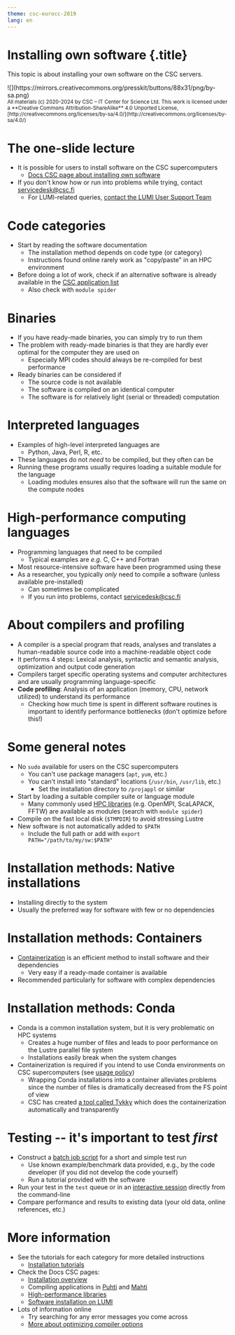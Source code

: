 ```yaml
---
theme: csc-eurocc-2019
lang: en
---
```


# Installing own software {.title}

This topic is about installing your own software on the CSC servers.

<div class="column">
![](https://mirrors.creativecommons.org/presskit/buttons/88x31/png/by-sa.png)
</div>
<div class="column">
<small>
All materials (c) 2020-2024 by CSC – IT Center for Science Ltd.
This work is licensed under a **Creative Commons Attribution-ShareAlike** 4.0
Unported License, [http://creativecommons.org/licenses/by-sa/4.0/](http://creativecommons.org/licenses/by-sa/4.0/)
</small>
</div>

# The one-slide lecture

- It is possible for users to install software on the CSC supercomputers
  - [Docs CSC page about installing own software](https://docs.csc.fi/computing/installing/)
- If you don't know how or run into problems while trying, contact <servicedesk@csc.fi>
  - For LUMI-related queries, [contact the LUMI User Support Team](https://lumi-supercomputer.eu/user-support/need-help/)

# Code categories

- Start by reading the software documentation
  - The installation method depends on code type (or category)
  - Instructions found online rarely work as "copy/paste" in an HPC environment
- Before doing a lot of work, check if an alternative software is already available in the [CSC application list](https://docs.csc.fi/apps/)
  - Also check with `module spider`

# Binaries

- If you have ready-made binaries, you can simply try to run them
- The problem with ready-made binaries is that they are hardly ever optimal for the computer they are used on
  - Especially MPI codes should always be re-compiled for best performance
- Ready binaries can be considered if
  - The source code is not available
  - The software is compiled on an identical computer
  - The software is for relatively light (serial or threaded) computation

# Interpreted languages

- Examples of high-level interpreted languages are
  -  Python, Java, Perl, R, etc.
- These languages do not _need_ to be compiled, but they often can be
- Running these programs usually requires loading a suitable module for the language
  - Loading modules ensures also that the software will run the same on the compute nodes

# High-performance computing languages

- Programming languages that need to be compiled
   - Typical examples are _e.g._ C, C++ and Fortran
- Most resource-intensive software have been programmed using these
- As a researcher, you typically _only_ need to compile a software (unless available pre-installed)
  - Can sometimes be complicated
  - If you run into problems, contact <servicedesk@csc.fi>

# About compilers and profiling

- A compiler is a special program that reads, analyses and translates a human-readable source code into a machine-readable object code
- It performs 4 steps: Lexical analysis, syntactic and semantic analysis, optimization and output code generation
- Compilers target specific operating systems and computer architectures and
  are usually programming language-specific
- **Code profiling**: Analysis of an application (memory, CPU, network utilized) to understand its performance
  - Checking how much time is spent in different software routines is important to identify performance bottlenecks (don't optimize before this!)

# Some general notes

- No `sudo` available for users on the CSC supercomputers
  - You can't use package managers (`apt`, `yum`, etc.)
  - You can't install into "standard" locations (`/usr/bin`, `/usr/lib`, etc.)
    - Set the installation directory to `/projappl` or similar
- Start by loading a suitable compiler suite or language module
  - Many commonly used [HPC libraries](https://docs.csc.fi/computing/hpc-libraries/) (e.g. OpenMPI, ScaLAPACK, FFTW) are available as modules (search with `module spider`)
- Compile on the fast local disk (`$TMPDIR`) to avoid stressing Lustre
- New software is not automatically added to `$PATH`
  - Include the full path or add with `export PATH="/path/to/my/sw:$PATH"`

# Installation methods: Native installations

- Installing directly to the system
- Usually the preferred way for software with few or no dependencies

# Installation methods: Containers

- [Containerization](09_singularity.html) is an efficient method to install software and their dependencies
  - Very easy if a ready-made container is available
- Recommended particularly for software with complex dependencies

# Installation methods: Conda

- Conda is a common installation system, but it is very problematic on HPC systems
  - Creates a huge number of files and leads to poor performance on the Lustre parallel file system
  - Installations easily break when the system changes
- Containerization is required if you intend to use Conda environments on CSC supercomputers (see [usage policy](https://docs.csc.fi/computing/usage-policy/#conda-installations))
  - Wrapping Conda installations into a container alleviates problems since the number of files is dramatically decreased from the FS point of view
  - CSC has created [a tool called Tykky](https://docs.csc.fi/computing/containers/tykky/) which does the containerization automatically and transparently

# Testing -- it's important to test _first_

- Construct a [batch job script](05_batch_jobs.html) for a short and simple test run
  - Use known example/benchmark data provided, e.g., by the code developer (if you did not develop the code yourself)
  - Run a tutorial provided with the software
- Run your test in the `test` queue or in an [interactive session](https://docs.csc.fi/computing/running/interactive-usage/) directly from the command-line
- Compare performance and results to existing data (your old data, online references, etc.)

# More information 

- See the tutorials for each category for more detailed instructions
  - [Installation tutorials](https://csc-training.github.io/csc-env-eff/#8-installing-your-own-software)
- Check the Docs CSC pages:
  - [Installation overview](https://docs.csc.fi/computing/installing/)
  - Compiling applications in [Puhti](https://docs.csc.fi/computing/compiling-puhti/) and [Mahti](https://docs.csc.fi/computing/compiling-mahti/)
  - [High-performance libraries](https://docs.csc.fi/computing/hpc-libraries/)
  - [Software installation on LUMI](https://docs.lumi-supercomputer.eu/software/)
- Lots of information online
  - Try searching for any error messages you come across
  - [More about optimizing compiler options](https://gcc.gnu.org/onlinedocs/gcc/Optimize-Options.html)    
